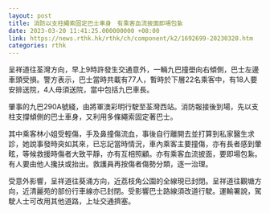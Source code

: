 ```yaml
---
layout: post
title: 消防以支柱繩索固定巴士車身　有乘客血流披面即場包紥
date: 2023-03-20 11:41:25.000000000 +08:00
link: https://news.rthk.hk/rthk/ch/component/k2/1692699-20230320.htm
categories: rthk
---
```


呈祥道往荃灣方向，早上9時許發生交通意外，一輛九巴撞壆向右傾側，巴士左邊車頭受損。警方表示，巴士當時共載有77人，暫時於下層22名乘客中，有18人要安排送院，4人毋須送院，當中包括九巴車長。

肇事的九巴290A號綫，由將軍澳彩明行駛至荃灣西站。消防報接後到場，先以支柱支撐傾側的巴士車身，又利用多條繩索固定著巴士。

其中乘客林小姐受輕傷，手及鼻撞傷流血，事後自行離開去並打算到私家醫生求診，她說事發時突如其來，已忘記當時情況，車內乘客主要撞傷，亦有長者感到暈眩，等候救援時傷者大致平靜，亦有互相照顧。亦有乘客血流披面，要即場包紥。有人要由他人攙扶或抬出。救護員再按傷者傷勢分類，逐一治理。

受意外影響，呈祥道往葵涌方向，近荔枝角公園的全線現已封閉。呈祥道往觀塘方向，近清麗苑的部份行車線亦已封閉。受影響巴士路線須改道行駛。運輸署說，駕駛人士可改用其他道路，上址交通擠塞。
